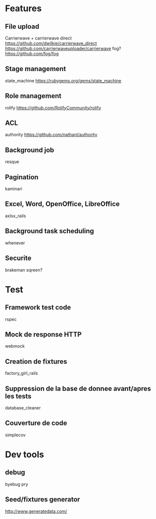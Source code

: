 # Features
## File upload
Carrierwave + carrierwave direct
https://github.com/dwilkie/carrierwave_direct
https://github.com/carrierwaveuploader/carrierwave
fog? https://github.com/fog/fog

## Stage management
state_machine https://rubygems.org/gems/state_machine

## Role management
rolify https://github.com/RolifyCommunity/rolify

## ACL 
authority https://github.com/nathanl/authority

## Background job
resque

## Pagination
kaminari

## Excel, Word, OpenOffice, LibreOffice
axlsx_rails

## Background task scheduling
whenever

## Securite
brakeman
sqreen?

# Test

## Framework test code
rspec

## Mock de response HTTP
webmock

## Creation de fixtures
factory_girl_rails

## Suppression de la base de donnee avant/apres les tests
database_cleaner

## Couverture de code
simplecov

# Dev tools

## debug
byebug
pry

## Seed/fixtures generator
http://www.generatedata.com/

